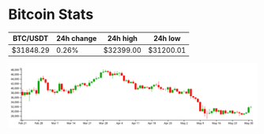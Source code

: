 # Bitcoin Stats

BTC/USDT|24h change|24h high|24h low|
|---|---|---|---|
|$31848.29|0.26%|$32399.00|$31200.01|

<img src="./chart.svg">
